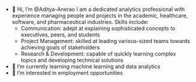 - 👋  Hi, I’m @Aditya-Anerao
    I am a dedicated analytics professional with experience managing people and projects in the academic, healthcare, software, and pharmaceutical industries. Skills include:
    - Communication: adept at explaining sophisticated concepts to executives, peers, and students
    - Project Management: skilled at leading various-sized teams towards achieving goals of stakeholders
    - Research & Development: capable of quickly learning complex topics and developing technical solutions
- 🌱  I’m currently learning machine learning and data analytics
- 👀  I’m interested in employment opportunities 


<!---
Aditya-Anerao/Aditya-Anerao is a ✨ special ✨ repository because its `README.md` (this file) appears on your GitHub profile.
You can click the Preview link to take a look at your changes.
--->
